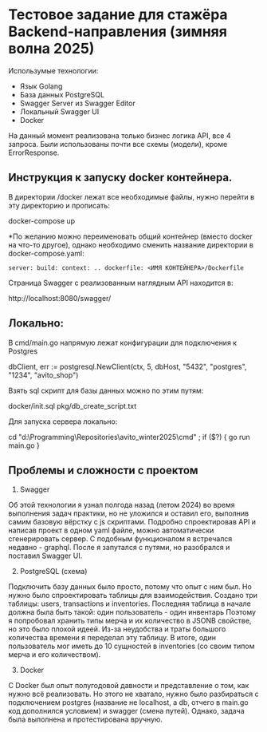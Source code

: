 # Тестовое задание для стажёра Backend-направления (зимняя волна 2025)

Использумые технологии:
* Язык Golang
* База данных PostgreSQL
* Swagger Server из Swagger Editor
* Локальный Swagger UI
* Docker

На данный момент реализована только бизнес логика API, все 4 запроса.
Были использованы почти все схемы (модели), кроме ErrorResponse.

## Инструкция к запуску docker контейнера.

В директории /docker лежат все необходимые файлы, нужно перейти в эту директорию и прописать:

docker-compose up

*По желанию можно переименовать общий контейнер (вместо docker на что-то другое), однако
необходимо сменить название директории в docker-compose.yaml:

`server:
build:
    context: ..
    dockerfile: <ИМЯ КОНТЕЙНЕРА>/Dockerfile`

Страница Swagger с реализованным наглядным API находится в:

http://localhost:8080/swagger/

## Локально:

В cmd/main.go напрямую лежат конфигурации для подключения к Postgres

dbClient, err := postgresql.NewClient(ctx, 5, dbHost, "5432", "postgres", "1234", "avito_shop")

Взять sql скрипт для базы данных можно по этим путям:

docker/init.sql
pkg/db_create_script.txt

Для запуска сервера локально:

cd "d:\Programming\Repositories\avito_winter2025\cmd\" ; if ($?) { go run main.go }

## Проблемы и сложности с проектом

1. Swagger

Об этой технологии я узнал полгода назад (летом 2024) во время выполнения задач практики, но не уложился и оставил его, выполнив самим базовую вёрстку с js скриптами.
Подробно спроектировав API и написав проект в одном yaml файле, можно автоматически сгенерировать сервер.
С подобным функционалом я встречался недавно - graphql.
После я запутался с путями, но разобрался и поставил Swagger UI.

2. PostgreSQL (схема)

Подключить базу данных было просто, потому что опыт с ним был. Но нужно было спроектировать таблицы для взаимодействия.
Создано три таблицы: users, transactions и inventories. Последняя таблица в начале должна была быть такой:
один пользователь - один инвентарь
Поэтому я попробовал хранить типы мерча и их количество в JSONB свойстве, но это было плохой идеей.
Из-за неудобства и траты большого количества времени я переделал эту таблицу. В итоге, один пользователь мог иметь до 10 сущностей в inventories (со своим типом мерча и его количеством).

3. Docker

С Docker был опыт полугодовой давности и представление о том, как нужно всё реализовать. Но этого не хватало, нужно было разбираться с подключением postgres (название не localhost, а db, отчего в main.go код дополнился условием) и swagger (смена путей). Однако, задача была выполнена и протестирована вручную.
